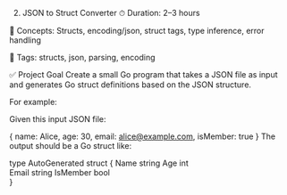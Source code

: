 2. JSON to Struct Converter
   ⏱ Duration: 2–3 hours

🧠 Concepts: Structs, encoding/json, struct tags, type inference, error handling

🔖 Tags: structs, json, parsing, encoding

✅ Project Goal
Create a small Go program that takes a JSON file as input and generates Go struct definitions based on the JSON structure.

For example:

Given this input JSON file:

{
name: Alice,
age: 30,
email: alice@example.com,
isMember: true
}
The output should be a Go struct like:

type AutoGenerated struct {
Name string
Age int  
 Email string
IsMember bool  
}
